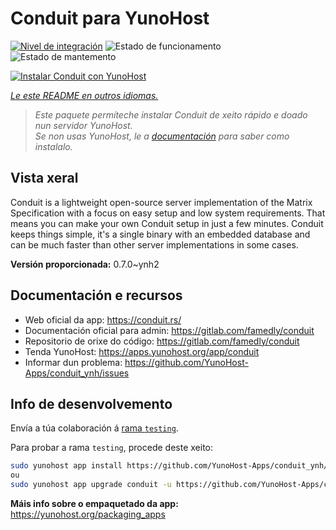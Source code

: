 <!--
NOTA: Este README foi creado automáticamente por <https://github.com/YunoHost/apps/tree/master/tools/readme_generator>
NON debe editarse manualmente.
-->

# Conduit para YunoHost

[![Nivel de integración](https://dash.yunohost.org/integration/conduit.svg)](https://dash.yunohost.org/appci/app/conduit) ![Estado de funcionamento](https://ci-apps.yunohost.org/ci/badges/conduit.status.svg) ![Estado de mantemento](https://ci-apps.yunohost.org/ci/badges/conduit.maintain.svg)

[![Instalar Conduit con YunoHost](https://install-app.yunohost.org/install-with-yunohost.svg)](https://install-app.yunohost.org/?app=conduit)

*[Le este README en outros idiomas.](./ALL_README.md)*

> *Este paquete permíteche instalar Conduit de xeito rápido e doado nun servidor YunoHost.*  
> *Se non usas YunoHost, le a [documentación](https://yunohost.org/install) para saber como instalalo.*

## Vista xeral

Conduit is a lightweight open-source server implementation of the Matrix Specification with a focus on easy setup and low system requirements. That means you can make your own Conduit setup in just a few minutes.
Conduit keeps things simple, it's a single binary with an embedded database and can be much faster than other server implementations in some cases.

**Versión proporcionada:** 0.7.0~ynh2
## Documentación e recursos

- Web oficial da app: <https://conduit.rs/>
- Documentación oficial para admin: <https://gitlab.com/famedly/conduit>
- Repositorio de orixe do código: <https://gitlab.com/famedly/conduit>
- Tenda YunoHost: <https://apps.yunohost.org/app/conduit>
- Informar dun problema: <https://github.com/YunoHost-Apps/conduit_ynh/issues>

## Info de desenvolvemento

Envía a túa colaboración á [rama `testing`](https://github.com/YunoHost-Apps/conduit_ynh/tree/testing).

Para probar a rama `testing`, procede deste xeito:

```bash
sudo yunohost app install https://github.com/YunoHost-Apps/conduit_ynh/tree/testing --debug
ou
sudo yunohost app upgrade conduit -u https://github.com/YunoHost-Apps/conduit_ynh/tree/testing --debug
```

**Máis info sobre o empaquetado da app:** <https://yunohost.org/packaging_apps>

